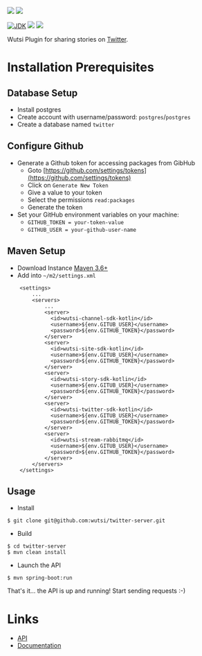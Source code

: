 [![](https://github.com/wutsi/twitter-server/actions/workflows/master.yml/badge.svg)](https://github.com/wutsi/twitter-server/actions/workflows/master.yml)
[![](https://github.com/wutsi/twitter-server/actions/workflows/scheduled_run.yml/badge.svg)](https://github.com/wutsi/twitter-server/actions/workflows/scheduled_run.yml)

[![JDK](https://img.shields.io/badge/jdk-11-brightgreen.svg)](https://jdk.java.net/11/)
[![](https://img.shields.io/badge/maven-3.6-brightgreen.svg)](https://maven.apache.org/download.cgi)
![](https://img.shields.io/badge/language-kotlin-blue.svg)

Wutsi Plugin for sharing stories on [Twitter](https://www.twitter.com).

# Installation Prerequisites
## Database Setup
- Install postgres
- Create account with username/password: `postgres`/`postgres`
- Create a database named `twitter`

## Configure Github
- Generate a Github token for accessing packages from GibHub
  - Goto [https://github.com/settings/tokens](https://github.com/settings/tokens)
  - Click on `Generate New Token`
  - Give a value to your token
  - Select the permissions `read:packages`
  - Generate the token
- Set your GitHub environment variables on your machine:
  - `GITHUB_TOKEN = your-token-value`
  - `GITHUB_USER = your-github-user-name`

## Maven Setup
- Download Instance [Maven 3.6+](https://maven.apache.org/download.cgi)
- Add into `~/m2/settings.xml`
```
    <settings>
        ...
        <servers>
            ...
            <server>
              <id>wutsi-channel-sdk-kotlin</id>
              <username>${env.GITUB_USER}</username>
              <password>${env.GITHUB_TOKEN}</password>
            </server>
            <server>
              <id>wutsi-site-sdk-kotlin</id>
              <username>${env.GITUB_USER}</username>
              <password>${env.GITHUB_TOKEN}</password>
            </server>
            <server>
              <id>wutsi-story-sdk-kotlin</id>
              <username>${env.GITUB_USER}</username>
              <password>${env.GITHUB_TOKEN}</password>
            </server>
            <server>
              <id>wutsi-twitter-sdk-kotlin</id>
              <username>${env.GITUB_USER}</username>
              <password>${env.GITHUB_TOKEN}</password>
            </server>
            <server>
              <id>wutsi-stream-rabbitmq</id>
              <username>${env.GITUB_USER}</username>
              <password>${env.GITHUB_TOKEN}</password>
            </server>
        </servers>
    </settings>
```

## Usage
- Install
```
$ git clone git@github.com:wutsi/twitter-server.git
```

- Build
```
$ cd twitter-server
$ mvn clean install
```

- Launch the API
```
$ mvn spring-boot:run
```

That's it... the API is up and running! Start sending requests :-)

# Links
- [API](https://wutsi.github.io/twitter-server/api/)
- [Documentation](docs)
